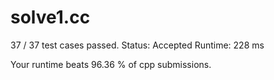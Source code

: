 # solve1.cc

37 / 37 test cases passed.
Status: Accepted
Runtime: 228 ms

Your runtime beats 96.36 % of cpp submissions.
